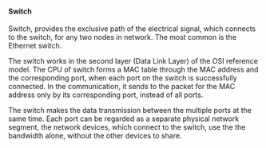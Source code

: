 #### Switch

Switch, provides the exclusive path of the electrical signal, which connects to the switch, for any two nodes in network. The most common is the Ethernet switch.  

The switch works in the second layer (Data Link Layer) of the OSI reference model. The CPU of switch forms a MAC table  through the MAC address and the corresponding port, when each port on the switch is successfully connected. In the communication, it sends to the packet for the MAC address only by its corresponding port, instead of all ports.  

The switch makes the data transmission between the multiple ports at the same time. Each port can be regarded as a separate physical network segment, the network devices, which connect to the switch, use the the bandwidth alone, without the other devices to share. 
